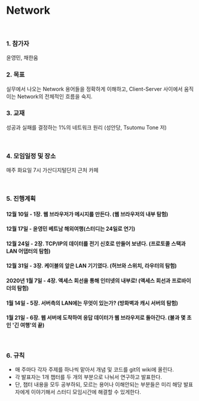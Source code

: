 # Network
<br/>

### 1. 참가자 
윤영민, 채한움 
<br>

### 2. 목표
실무에서 나오는 Network 용어들을 정확하게 이해하고, Client-Server 사이에서 움직이는 Network의 전체적인 흐름을 숙지.<br>

### 3. 교재
성공과 실패를 결정하는 1%의 네트워크 원리 (성안당, Tsutomu Tone 저)

<br>

### 4. 모임일정 및 장소
매주 화요일 7시 가산디지털단지 근처 카페

<br>

### 5. 진행계획

#### 12월 10일 - 1장. 웹 브라우저가 메시지를 만든다. (웹 브라우저의 내부 탐험)

#### 12월 17일 - 윤영민 베트남 해외여행(스터디는 24일로 연기)

#### 12월 24일 - 2장. TCP/IP의 데이터를 전기 신호로 만들어 보낸다. (프로토콜 스택과 LAN 어댑터의 탐험)

#### 12월 31일 - 3장. 케이블의 앞은 LAN 기기였다. (허브와 스위치, 라우터의 탐험)

#### 2020년 1월 7일 - 4장. 액세스 회선을 통해 인터넷의 내부로! (액세스 회선과 프로바이더의 탐험)

#### 1월 14일 - 5장. 서버측의 LAN에는 무엇이 있는가? (방화벽과 캐시 서버의 탐험)

#### 1월 21일 - 6장. 웹 서버에 도착하여 응답 데이터가 웹 브라우저로 돌아간다. (불과 몇 초인 '긴 여행'의 끝)

<br>

### 6. 규칙

- 매 주마다 각자 주제를 하나씩 맡아서 개념 및 코드를 git의 wiki에 올린다.
- 각 발표자는 1개 챕터를 두 개의 부분으로 나눠서 연구하고 발표한다.
- 단, 챕터 내용을 모두 공부하되, 모르는 용어나 이해안되는 부분들은 미리 해당 발표자에게 이야기해서 스터디 모임시간에 해결할 수 있게한다.
